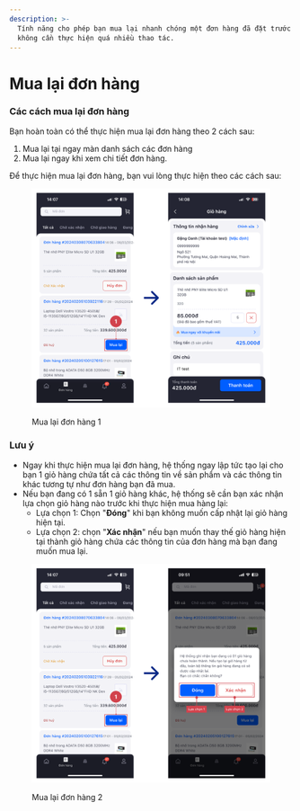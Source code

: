 ```yaml
---
description: >-
  Tính năng cho phép bạn mua lại nhanh chóng một đơn hàng đã đặt trước đó mà
  không cần thực hiện quá nhiều thao tác.
---
```


# Mua lại đơn hàng

### Các cách mua lại đơn hàng

Bạn hoàn toàn có thể thực hiện mua lại đơn hàng theo 2 cách sau:

1. Mua lại tại ngay màn danh sách các đơn hàng&#x20;
2. Mua lại ngay khi xem chi tiết đơn hàng.

Để thực hiện mua lại đơn hàng, bạn vui lòng thực hiện theo các cách sau:

<figure><img src="../.gitbook/assets/image (34).png" alt=""><figcaption><p>Mua lại đơn hàng 1</p></figcaption></figure>

### Lưu ý

* Ngay khi thực hiện mua lại đơn hàng, hệ thống ngay lập tức tạo lại cho bạn 1 giỏ hàng chứa tất cả các thông tin về sản phẩm và các thông tin khác tương tự như đơn hàng bạn đã mua.
* Nếu bạn đang có 1 sẵn 1 giỏ hàng khác, hệ thống sẽ cần bạn xác nhận lựa chọn giỏ hàng nào trước khi thực hiện mua hàng lại:
  * Lựa chọn 1: Chọn "**Đóng**" khi bạn không muốn cấp nhật lại giỏ hàng hiện tại.
  * Lựa chọn 2: chọn "**Xác nhận**" nếu bạn muốn thay thế giỏ hàng hiện tại thành giỏ hàng chứa các thông tin của đơn hàng mà bạn đang muốn mua lại.

<figure><img src="../.gitbook/assets/image (1).png" alt=""><figcaption><p>Mua lại đơn hàng 2</p></figcaption></figure>
